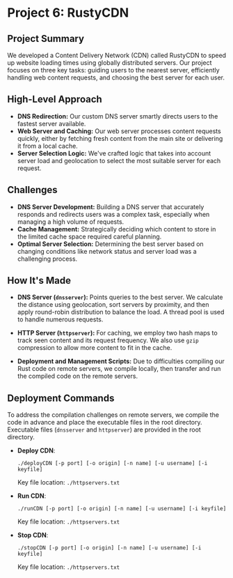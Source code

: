 # Project 6: RustyCDN

## Project Summary

We developed a Content Delivery Network (CDN) called RustyCDN to speed up website loading times using globally distributed servers. Our project focuses on three key tasks: guiding users to the nearest server, efficiently handling web content requests, and choosing the best server for each user.

## High-Level Approach

- **DNS Redirection:** Our custom DNS server smartly directs users to the fastest server available.
- **Web Server and Caching:** Our web server processes content requests quickly, either by fetching fresh content from the main site or delivering it from a local cache.
- **Server Selection Logic:** We've crafted logic that takes into account server load and geolocation to select the most suitable server for each request.

## Challenges

- **DNS Server Development:** Building a DNS server that accurately responds and redirects users was a complex task, especially when managing a high volume of requests.
- **Cache Management:** Strategically deciding which content to store in the limited cache space required careful planning.
- **Optimal Server Selection:** Determining the best server based on changing conditions like network status and server load was a challenging process.

## How It's Made

- **DNS Server (`dnsserver`):** Points queries to the best server. We calculate the distance using geolocation, sort servers by proximity, and then apply round-robin distribution to balance the load. A thread pool is used to handle numerous requests.
- **HTTP Server (`httpserver`):** For caching, we employ two hash maps to track seen content and its request frequency. We also use `gzip` compression to allow more content to fit in the cache.
  
- **Deployment and Management Scripts:** Due to difficulties compiling our Rust code on remote servers, we compile locally, then transfer and run the compiled code on the remote servers.

## Deployment Commands

To address the compilation challenges on remote servers, we compile the code in advance and place the executable files in the root directory. Executable files (`dnsserver` and `httpserver`) are provided in the root directory.

- **Deploy CDN**: 
  ```
  ./deployCDN [-p port] [-o origin] [-n name] [-u username] [-i keyfile]
  ```
  Key file location: `./httpservers.txt`

- **Run CDN**: 
  ```
  ./runCDN [-p port] [-o origin] [-n name] [-u username] [-i keyfile]
  ```
  Key file location: `./httpservers.txt`

- **Stop CDN**: 
  ```
  ./stopCDN [-p port] [-o origin] [-n name] [-u username] [-i keyfile]
  ```
  Key file location: `./httpservers.txt`
